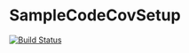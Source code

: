 # SampleCodeCovSetup
[![Build Status](https://travis-ci.com/MulisaRamukosi/SampleCodeCovSetup.svg?branch=master)](https://travis-ci.com/MulisaRamukosi/SampleCodeCovSetup)
